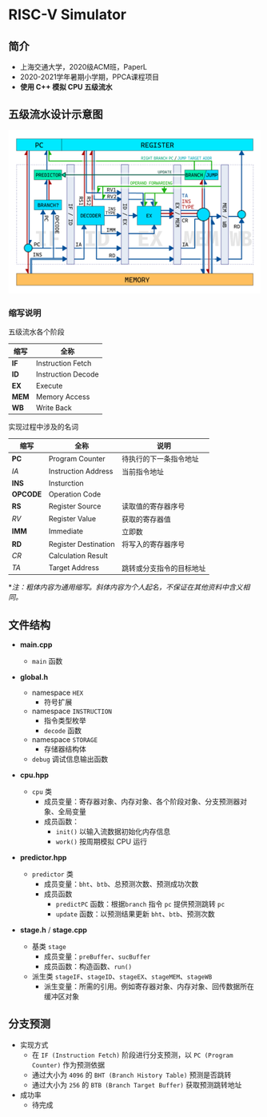 # RISC-V Simulator

## 简介

- 上海交通大学，2020级ACM班，PaperL
- 2020-2021学年暑期小学期，PPCA课程项目
- **使用 C++ 模拟 CPU 五级流水**



## 五级流水设计示意图

![image](1.png)

### 缩写说明

五级流水各个阶段

| 缩写    | 全称               |
| ------- | ------------------ |
| **IF**  | Instruction Fetch  |
| **ID**  | Instruction Decode |
| **EX**  | Execute            |
| **MEM** | Memory Access      |
| **WB**  | Write Back         |

实现过程中涉及的名词

| 缩写       | 全称                 | 说明                     |
| ---------- | -------------------- | ------------------------ |
| **PC**     | Program Counter      | 待执行的下一条指令地址   |
| *IA*       | Instruction Address  | 当前指令地址             |
| **INS**    | Insturction          |                          |
| **OPCODE** | Operation Code       |                          |
| **RS**     | Register Source      | 读取值的寄存器序号       |
| *RV*       | Register Value       | 获取的寄存器值           |
| **IMM**    | Immediate            | 立即数                   |
| **RD**     | Register Destination | 将写入的寄存器序号       |
| *CR*       | Calculation Result   |                          |
| *TA*       | Target Address       | 跳转或分支指令的目标地址 |

**注：粗体内容为通用缩写。斜体内容为个人起名，不保证在其他资料中含义相同。*



## 文件结构

- **main.cpp**
  - `main` 函数
- **global.h**
  - namespace `HEX`
    - 符号扩展
  - namespace `INSTRUCTION`
    - 指令类型枚举
    - `decode` 函数
  - namespace `STORAGE`
    - 存储器结构体
  - `debug` 调试信息输出函数

- **cpu.hpp**
  - `cpu` 类
    - 成员变量：寄存器对象、内存对象、各个阶段对象、分支预测器对象、全局变量
    - 成员函数：
      - `init()` 以输入流数据初始化内存信息
      - `work()` 按周期模拟 CPU 运行
- **predictor.hpp**
  - `predictor` 类
    - 成员变量：`bht`、`btb`、总预测次数、预测成功次数
    - 成员函数
      - `predictPC` 函数：根据`branch` 指令 `pc` 提供预测跳转 `pc`
      - `update` 函数：以预测结果更新 `bht`、`btb`、预测次数
- **stage.h** / **stage.cpp**
  - 基类 `stage`
    - 成员变量：`preBuffer`、`sucBuffer`
    - 成员函数：构造函数、`run()`
  - 派生类 `stageIF`、`stageID`、`stageEX`、`stageMEM`、`stageWB`
    - 派生变量：所需的引用。例如寄存器对象、内存对象、回传数据所在缓冲区对象



## 分支预测

- 实现方式
  - 在 `IF (Instruction Fetch)` 阶段进行分支预测，以 `PC (Program Counter)` 作为预测依据
  - 通过大小为 `4096` 的 `BHT (Branch History Table)` 预测是否跳转
  - 通过大小为 `256` 的 `BTB (Branch Target Buffer)` 获取预测跳转地址
- 成功率
  - 待完成
